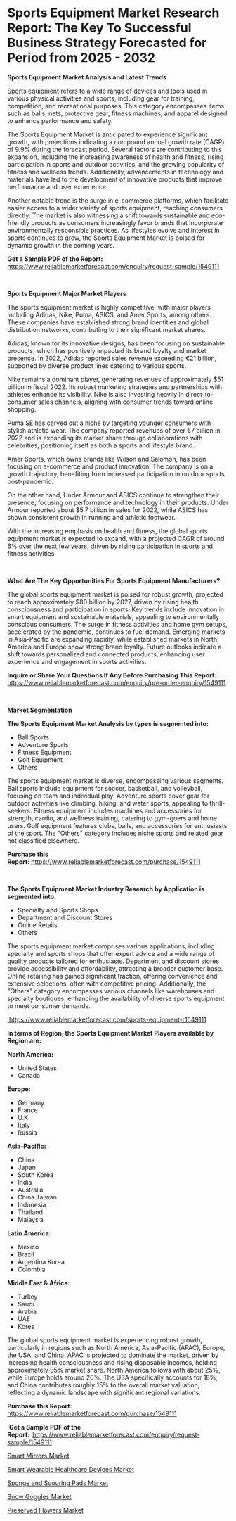 <p><h1>Sports Equipment Market Research Report: The Key To Successful Business Strategy Forecasted for Period from 2025 - 2032</h1></p><p><strong>Sports Equipment Market Analysis and Latest Trends</strong></p>
<p><p>Sports equipment refers to a wide range of devices and tools used in various physical activities and sports, including gear for training, competition, and recreational purposes. This category encompasses items such as balls, nets, protective gear, fitness machines, and apparel designed to enhance performance and safety.</p><p>The Sports Equipment Market is anticipated to experience significant growth, with projections indicating a compound annual growth rate (CAGR) of 9.9% during the forecast period. Several factors are contributing to this expansion, including the increasing awareness of health and fitness, rising participation in sports and outdoor activities, and the growing popularity of fitness and wellness trends. Additionally, advancements in technology and materials have led to the development of innovative products that improve performance and user experience.</p><p>Another notable trend is the surge in e-commerce platforms, which facilitate easier access to a wider variety of sports equipment, reaching consumers directly. The market is also witnessing a shift towards sustainable and eco-friendly products as consumers increasingly favor brands that incorporate environmentally responsible practices. As lifestyles evolve and interest in sports continues to grow, the Sports Equipment Market is poised for dynamic growth in the coming years.</p></p>
<p><strong>Get a Sample PDF of the Report:&nbsp;</strong> <a href="https://www.reliablemarketforecast.com/enquiry/request-sample/1549111?utm_campaign=1080&utm_medium=2&utm_source=Github&utm_content=ia&utm_term=05042025&utm_id=sports-equipment">https://www.reliablemarketforecast.com/enquiry/request-sample/1549111</a></p>
<p>&nbsp;</p>
<p><strong>Sports Equipment Major Market Players</strong></p>
<p><p>The sports equipment market is highly competitive, with major players including Adidas, Nike, Puma, ASICS, and Amer Sports, among others. These companies have established strong brand identities and global distribution networks, contributing to their significant market shares.</p><p>Adidas, known for its innovative designs, has been focusing on sustainable products, which has positively impacted its brand loyalty and market presence. In 2022, Adidas reported sales revenue exceeding €21 billion, supported by diverse product lines catering to various sports.</p><p>Nike remains a dominant player, generating revenues of approximately $51 billion in fiscal 2022. Its robust marketing strategies and partnerships with athletes enhance its visibility. Nike is also investing heavily in direct-to-consumer sales channels, aligning with consumer trends toward online shopping.</p><p>Puma SE has carved out a niche by targeting younger consumers with stylish athletic wear. The company reported revenues of over €7 billion in 2022 and is expanding its market share through collaborations with celebrities, positioning itself as both a sports and lifestyle brand.</p><p>Amer Sports, which owns brands like Wilson and Salomon, has been focusing on e-commerce and product innovation. The company is on a growth trajectory, benefiting from increased participation in outdoor sports post-pandemic.</p><p>On the other hand, Under Armour and ASICS continue to strengthen their presence, focusing on performance and technology in their products. Under Armour reported about $5.7 billion in sales for 2022, while ASICS has shown consistent growth in running and athletic footwear.</p><p>With the increasing emphasis on health and fitness, the global sports equipment market is expected to expand, with a projected CAGR of around 6% over the next few years, driven by rising participation in sports and fitness activities.</p></p>
<p>&nbsp;</p>
<p><strong>What Are The Key Opportunities For Sports Equipment Manufacturers?</strong></p>
<p><p>The global sports equipment market is poised for robust growth, projected to reach approximately $80 billion by 2027, driven by rising health consciousness and participation in sports. Key trends include innovation in smart equipment and sustainable materials, appealing to environmentally conscious consumers. The surge in fitness activities and home gym setups, accelerated by the pandemic, continues to fuel demand. Emerging markets in Asia-Pacific are expanding rapidly, while established markets in North America and Europe show strong brand loyalty. Future outlooks indicate a shift towards personalized and connected products, enhancing user experience and engagement in sports activities.</p></p>
<p><strong>Inquire or Share Your Questions If Any Before Purchasing This Report:</strong> <a href="https://www.reliablemarketforecast.com/enquiry/pre-order-enquiry/1549111?utm_campaign=1080&utm_medium=2&utm_source=Github&utm_content=ia&utm_term=05042025&utm_id=sports-equipment">https://www.reliablemarketforecast.com/enquiry/pre-order-enquiry/1549111</a></p>
<p>&nbsp;</p>
<p><strong>Market Segmentation</strong></p>
<p><strong>The Sports Equipment Market Analysis by types is segmented into:</strong></p>
<p><ul><li>Ball Sports</li><li>Adventure Sports</li><li>Fitness Equipment</li><li>Golf Equipment</li><li>Others</li></ul></p>
<p><p>The sports equipment market is diverse, encompassing various segments. Ball sports include equipment for soccer, basketball, and volleyball, focusing on team and individual play. Adventure sports cover gear for outdoor activities like climbing, hiking, and water sports, appealing to thrill-seekers. Fitness equipment includes machines and accessories for strength, cardio, and wellness training, catering to gym-goers and home users. Golf equipment features clubs, balls, and accessories for enthusiasts of the sport. The "Others" category includes niche sports and related gear not classified elsewhere.</p></p>
<p><strong>Purchase this Report:&nbsp;</strong><a href="https://www.reliablemarketforecast.com/purchase/1549111?utm_campaign=1080&utm_medium=2&utm_source=Github&utm_content=ia&utm_term=05042025&utm_id=sports-equipment">https://www.reliablemarketforecast.com/purchase/1549111</a></p>
<p>&nbsp;</p>
<p><strong>The Sports Equipment Market Industry Research by Application is segmented into:</strong></p>
<p><ul><li>Specialty and Sports Shops</li><li>Department and Discount Stores</li><li>Online Retails</li><li>Others</li></ul></p>
<p><p>The sports equipment market comprises various applications, including specialty and sports shops that offer expert advice and a wide range of quality products tailored for enthusiasts. Department and discount stores provide accessibility and affordability, attracting a broader customer base. Online retailing has gained significant traction, offering convenience and extensive selections, often with competitive pricing. Additionally, the "Others" category encompasses various channels like warehouses and specialty boutiques, enhancing the availability of diverse sports equipment to meet consumer demands.</p></p>
<p><a href="https://www.reliablemarketforecast.com/sports-equipment-r1549111?utm_campaign=1080&utm_medium=2&utm_source=Github&utm_content=ia&utm_term=05042025&utm_id=sports-equipment">&nbsp;https://www.reliablemarketforecast.com/sports-equipment-r1549111</a></p>
<p><strong>In terms of Region, the Sports Equipment Market Players available by Region are:</strong></p>
<p>
    <p> <strong> North America: </strong>
        <ul>
            <li>United States</li>
            <li>Canada</li>
        </ul>
        </p> 
    <p> <strong> Europe: </strong>
        <ul>
            <li>Germany</li>
            <li>France</li>
            <li>U.K.</li>
            <li>Italy</li>
            <li>Russia</li>
        </ul>
        </p> 
    <p> <strong> Asia-Pacific: </strong>
        <ul>
            <li>China</li>
            <li>Japan</li>
            <li>South Korea</li>
            <li>India</li>
            <li>Australia</li>
            <li>China Taiwan</li>
            <li>Indonesia</li>
            <li>Thailand</li>
            <li>Malaysia</li>
        </ul>
        </p> 
    <p> <strong> Latin America: </strong>
        <ul>
            <li>Mexico</li>
            <li>Brazil</li>
            <li>Argentina Korea</li>
            <li>Colombia</li>
        </ul>
        </p> 
    <p> <strong> Middle East & Africa: </strong>
        <ul>
            <li>Turkey</li>
            <li>Saudi</li>
            <li>Arabia</li>
            <li>UAE</li>
            <li>Korea</li>
        </ul>
    </p>
    </p>
<p><p>The global sports equipment market is experiencing robust growth, particularly in regions such as North America, Asia-Pacific (APAC), Europe, the USA, and China. APAC is projected to dominate the market, driven by increasing health consciousness and rising disposable incomes, holding approximately 35% market share. North America follows with about 25%, while Europe holds around 20%. The USA specifically accounts for 18%, and China contributes roughly 15% to the overall market valuation, reflecting a dynamic landscape with significant regional variations.</p></p>
<p><strong>Purchase this Report: </strong><a href="https://www.reliablemarketforecast.com/purchase/1549111?utm_campaign=1080&utm_medium=2&utm_source=Github&utm_content=ia&utm_term=05042025&utm_id=sports-equipment">https://www.reliablemarketforecast.com/purchase/1549111</a></p>
<p>&nbsp;<strong>Get a Sample PDF of the Report:&nbsp;&nbsp;</strong><a href="https://www.reliablemarketforecast.com/enquiry/request-sample/1549111?utm_campaign=1080&utm_medium=2&utm_source=Github&utm_content=ia&utm_term=05042025&utm_id=sports-equipment">https://www.reliablemarketforecast.com/enquiry/request-sample/1549111</a></p>
<p><strong></strong></p>
<p><p><a href="https://github.com/onutsheinz/Market-Research-Report-List-1/blob/main/smart-mirrors-market.md?utm_campaign=1080&utm_medium=2&utm_source=Github&utm_content=ia&utm_term=05042025&utm_id=sports-equipment">Smart Mirrors Market</a></p><p><a href="https://github.com/rueffmuoloqw/Market-Research-Report-List-1/blob/main/smart-wearable-healthcare-devices-market.md?utm_campaign=1080&utm_medium=2&utm_source=Github&utm_content=ia&utm_term=05042025&utm_id=sports-equipment">Smart Wearable Healthcare Devices Market</a></p><p><a href="https://github.com/wycheelwayeu/Market-Research-Report-List-1/blob/main/sponge-and-scouring-pads-market.md?utm_campaign=1080&utm_medium=2&utm_source=Github&utm_content=ia&utm_term=05042025&utm_id=sports-equipment">Sponge and Scouring Pads Market</a></p><p><a href="https://github.com/lazloklitz2e/Market-Research-Report-List-1/blob/main/snow-goggles-market.md?utm_campaign=1080&utm_medium=2&utm_source=Github&utm_content=ia&utm_term=05042025&utm_id=sports-equipment">Snow Goggles Market</a></p><p><a href="https://github.com/pezezlarue7h/Market-Research-Report-List-1/blob/main/preserved-flowers-market.md?utm_campaign=1080&utm_medium=2&utm_source=Github&utm_content=ia&utm_term=05042025&utm_id=sports-equipment">Preserved Flowers Market</a></p></p>